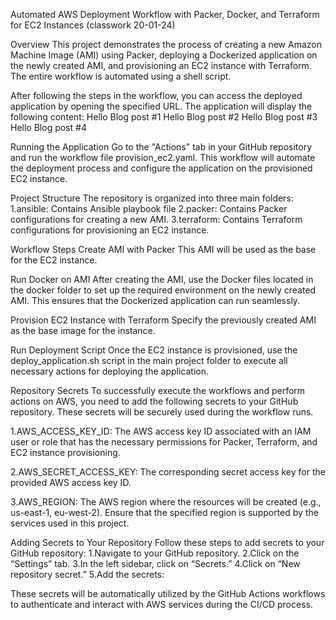 Automated AWS Deployment Workflow with Packer, Docker, and Terraform for EC2 Instances (classwork 20-01-24)

Overview
This project demonstrates the process of creating a new Amazon Machine Image (AMI) using Packer, deploying a Dockerized application on the newly created AMI, and provisioning an EC2 instance with Terraform. The entire workflow is automated using a shell script.

After following the steps in the workflow, you can access the deployed application by opening the specified URL. The application will display the following content:
Hello Blog post #1
Hello Blog post #2
Hello Blog post #3
Hello Blog post #4

Running the Application
  Go to the "Actions" tab in your GitHub repository and run the workflow file provision_ec2.yaml. This workflow will automate the deployment process and configure the application on the provisioned EC2 instance.


Project Structure
  The repository is organized into three main folders:
  1.ansible: Contains Ansible playbook file
  2.packer: Contains Packer configurations for creating a new AMI.
  3.terraform: Contains Terraform configurations for provisioning an EC2 instance.

Workflow Steps
  Create AMI with Packer
  This AMI will be used as the base for the EC2 instance.

Run Docker on AMI
  After creating the AMI, use the Docker files located in the docker folder to set up the required environment on the newly created AMI. This ensures that the Dockerized application can run seamlessly.

Provision EC2 Instance with Terraform
  Specify the previously created AMI as the base image for the instance.

Run Deployment Script
  Once the EC2 instance is provisioned, use the deploy_application.sh script in the main project folder to execute all necessary actions for deploying the application.

Repository Secrets
  To successfully execute the workflows and perform actions on AWS, you need to add the following secrets to your GitHub repository. These secrets will be securely used during the workflow runs.

1.AWS_ACCESS_KEY_ID: The AWS access key ID associated with an IAM user or role that has the necessary permissions for Packer, Terraform, and EC2 instance provisioning.

2.AWS_SECRET_ACCESS_KEY: The corresponding secret access key for the provided AWS access key ID.

3.AWS_REGION: The AWS region where the resources will be created (e.g., us-east-1, eu-west-2). Ensure that the specified region is supported by the services used in this project.

Adding Secrets to Your Repository
  Follow these steps to add secrets to your GitHub repository:
  1.Navigate to your GitHub repository.
  2.Click on the “Settings” tab.
  3.In the left sidebar, click on “Secrets.”
  4.Click on “New repository secret.”
  5.Add the secrets:

These secrets will be automatically utilized by the GitHub Actions workflows to authenticate and interact with AWS services during the CI/CD process.

